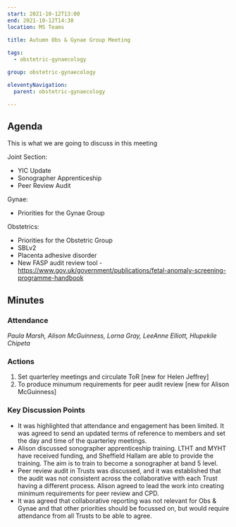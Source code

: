 ```yaml
---
start: 2021-10-12T13:00
end: 2021-10-12T14:30
location: MS Teams
 
title: Autumn Obs & Gynae Group Meeting

tags:
  - obstetric-gynaecology

group: obstetric-gynaecology

eleventyNavigation:
  parent: obstetric-gynaecology

---
```


## Agenda

This is what we are going to discuss in this meeting

Joint Section:
* YIC Update
* Sonographer Apprenticeship
* Peer Review Audit

Gynae:
* Priorities for the Gynae Group

Obstetrics:
* Priorities for the Obstetric Group
* SBLv2
* Placenta adhesive disorder
* New FASP audit review tool - https://www.gov.uk/government/publications/fetal-anomaly-screening-programme-handbook

## Minutes

### Attendance
_Paula Marsh, Alison McGuinness, Lorna Gray, LeeAnne Elliott, Hlupekile Chipeta_

### Actions

1. Set quarterley meetings and circulate ToR [new for Helen Jeffrey]
2. To produce minumum requirements for peer audit review [new for Alison McGuinness]
    
### Key Discussion Points

* It was highlighted that attendance and engagement has been limited. It was agreed to send an updated terms of reference to members and set the day and time of the quarterley meetings.
* Alison discussed sonographer apprenticeship training. LTHT and MYHT have received funding, and Sheffield Hallam are able to provide the training. The aim is to train to become a sonographer at band 5 level.
* Peer review audit in Trusts was discussed, and it was established that the audit was not consistent across the collaborative with each Trust having a different process. Alison agreed to lead the work into creating minimum requirements for peer review and CPD.
* It was agreed that collaborative reporting was not relevant for Obs & Gynae and that other priorities should be focussed on, but would require attendance from all Trusts to be able to agree.

